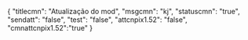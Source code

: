 {
"titlecmn": "Atualização do mod",
"msgcmn": "kj",
"statuscmn": "true",
"sendatt": "false",
"test": "false",
"attcnpix1.52": "false",
"cmnattcnpix1.52":"true"
}
